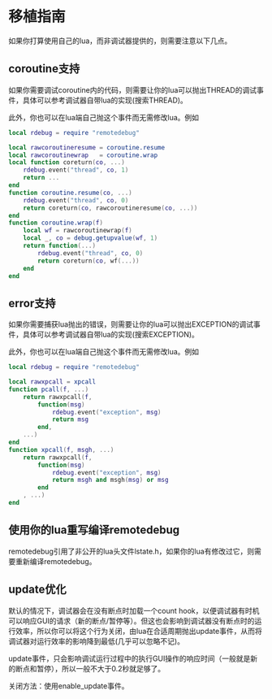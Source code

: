 # 移植指南

如果你打算使用自己的lua，而非调试器提供的，则需要注意以下几点。

## coroutine支持

如果你需要调试coroutine内的代码，则需要让你的lua可以抛出THREAD的调试事件，具体可以参考调试器自带lua的实现(搜索THREAD)。

此外，你也可以在lua端自己抛这个事件而无需修改lua。例如
``` lua
local rdebug = require "remotedebug"

local rawcoroutineresume = coroutine.resume
local rawcoroutinewrap   = coroutine.wrap
local function coreturn(co, ...)
    rdebug.event("thread", co, 1)
    return ...
end
function coroutine.resume(co, ...)
    rdebug.event("thread", co, 0)
    return coreturn(co, rawcoroutineresume(co, ...))
end
function coroutine.wrap(f)
    local wf = rawcoroutinewrap(f)
    local _, co = debug.getupvalue(wf, 1)
    return function(...)
        rdebug.event("thread", co, 0)
        return coreturn(co, wf(...))
    end
end
```

## error支持

如果你需要捕获lua抛出的错误，则需要让你的lua可以抛出EXCEPTION的调试事件，具体可以参考调试器自带lua的实现(搜索EXCEPTION)。

此外，你也可以在lua端自己抛这个事件而无需修改lua。例如
``` lua
local rdebug = require "remotedebug"

local rawxpcall = xpcall
function pcall(f, ...)
    return rawxpcall(f,
        function(msg)
            rdebug.event("exception", msg)
            return msg
        end,
    ...)
end
function xpcall(f, msgh, ...)
    return rawxpcall(f,
        function(msg)
            rdebug.event("exception", msg)
            return msgh and msgh(msg) or msg
        end
    , ...)
end
```

## 使用你的lua重写编译remotedebug

remotedebug引用了非公开的lua头文件lstate.h，如果你的lua有修改过它，则需要重新编译remotedebug。


## update优化

默认的情况下，调试器会在没有断点时加载一个count hook，以便调试器有时机可以响应GUI的请求（新的断点/暂停等）。但这也会影响到调试器没有断点时的运行效率，所以你可以将这个行为关闭，由lua在合适周期抛出update事件，从而将调试器对运行效率的影响降到最低(几乎可以忽略不记)。

update事件，只会影响调试运行过程中的执行GUI操作的响应时间（一般就是新的断点和暂停），所以一般不大于0.2秒就足够了。

关闭方法：使用enable_update事件。
